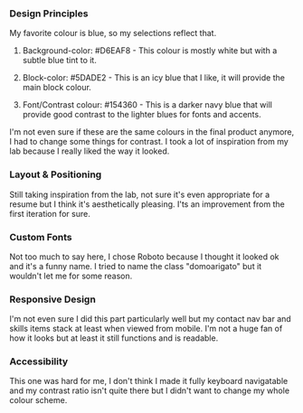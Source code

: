 ### Design Principles ###
My favorite colour is blue, so my selections reflect that.

1. Background-color: #D6EAF8 - This colour is mostly white but with a
subtle blue tint to it.

2. Block-color: #5DADE2 - This is an icy blue that I like, it will       provide the main block colour.

3. Font/Contrast colour: #154360 - This is a darker navy blue that will provide good contrast to the lighter blues for fonts and accents.

I'm not even sure if these are the same colours in the final product anymore, I had to change some things for contrast. I took a lot of inspiration from my lab because I really liked the way it looked. 

### Layout & Positioning ###
Still taking inspiration from the lab, not sure it's even appropriate for a resume but I think it's aesthetically pleasing. I'ts an improvement from the first iteration for sure.

### Custom Fonts ###
Not too much to say here, I chose Roboto because I thought it looked ok and it's a funny name. I tried to name the class "domoarigato" but it wouldn't let me for some reason.

### Responsive Design ###
I'm not even sure I did this part particularly well but my contact nav bar and skills items stack at least when viewed from mobile. I'm not a huge fan of how it looks but at least it still functions and is readable.

### Accessibility ###
This one was hard for me, I don't think I made it fully keyboard navigatable and my contrast ratio isn't quite there but I didn't want to change my whole colour scheme.

